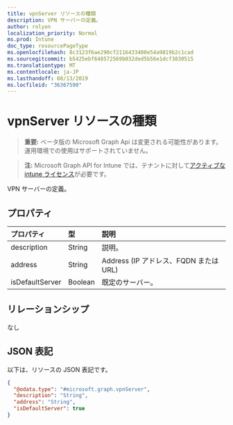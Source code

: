 ```yaml
---
title: vpnServer リソースの種類
description: VPN サーバーの定義。
author: rolyon
localization_priority: Normal
ms.prod: Intune
doc_type: resourcePageType
ms.openlocfilehash: 8c3123f6ae290cf2116433400e54a9819b2c1cad
ms.sourcegitcommit: b5425ebf648572569b032ded5b56e1dcf3830515
ms.translationtype: MT
ms.contentlocale: ja-JP
ms.lasthandoff: 08/13/2019
ms.locfileid: "36367590"
---
```

# <a name="vpnserver-resource-type"></a>vpnServer リソースの種類

> **重要:** ベータ版の Microsoft Graph Api は変更される可能性があります。運用環境での使用はサポートされていません。

> **注:** Microsoft Graph API for Intune では、テナントに対して[アクティブな intune ライセンス](https://go.microsoft.com/fwlink/?linkid=839381)が必要です。

VPN サーバーの定義。

## <a name="properties"></a>プロパティ
|プロパティ|型|説明|
|:---|:---|:---|
|description|String|説明。|
|address|String|Address (IP アドレス、FQDN または URL)|
|isDefaultServer|Boolean|既定のサーバー。|

## <a name="relationships"></a>リレーションシップ
なし

## <a name="json-representation"></a>JSON 表記
以下は、リソースの JSON 表記です。
<!-- {
  "blockType": "resource",
  "@odata.type": "microsoft.graph.vpnServer"
}
-->
``` json
{
  "@odata.type": "#microsoft.graph.vpnServer",
  "description": "String",
  "address": "String",
  "isDefaultServer": true
}
```



